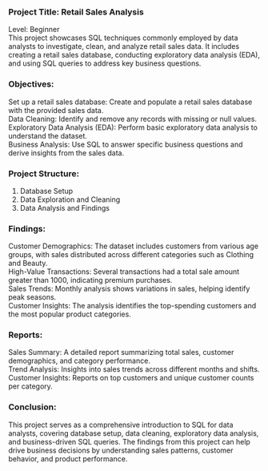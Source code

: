 ### Project Title: Retail Sales Analysis
Level: Beginner<br/>
This project showcases SQL techniques commonly employed by data analysts to investigate, clean, and analyze retail sales data. It includes creating a retail sales database, conducting exploratory data analysis (EDA), and using SQL queries to address key business questions. <br/>

### Objectives: 
Set up a retail sales database: Create and populate a retail sales database with the provided sales data. <br/>
Data Cleaning: Identify and remove any records with missing or null values.<br/>
Exploratory Data Analysis (EDA): Perform basic exploratory data analysis to understand the dataset.<br/>
Business Analysis: Use SQL to answer specific business questions and derive insights from the sales data. <br/>

### Project Structure: 
1. Database Setup <br/>
2. Data Exploration and Cleaning <br/>
3. Data Analysis and Findings <br/>

### Findings:
Customer Demographics: The dataset includes customers from various age groups, with sales distributed across different categories such as Clothing and Beauty. <br/>
High-Value Transactions: Several transactions had a total sale amount greater than 1000, indicating premium purchases. <br/>
Sales Trends: Monthly analysis shows variations in sales, helping identify peak seasons. <br/>
Customer Insights: The analysis identifies the top-spending customers and the most popular product categories. <br/>

### Reports:
Sales Summary: A detailed report summarizing total sales, customer demographics, and category performance. <br/>
Trend Analysis: Insights into sales trends across different months and shifts. <br/>
Customer Insights: Reports on top customers and unique customer counts per category. <br/>

### Conclusion:
This project serves as a comprehensive introduction to SQL for data analysts, covering database setup, data cleaning, exploratory data analysis, and business-driven SQL queries. The findings from this project can help drive business decisions by understanding sales patterns, customer behavior, and product performance.
